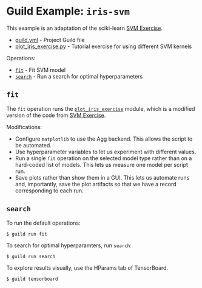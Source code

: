 # Guild Example: `iris-svm`

This example is an adaptation of the sciki-learn [SVM
Exercise](https://scikit-learn.org/stable/auto_examples/exercises/plot_iris_exercise.html).

- [guild.yml](guild.yml) - Project Guild file
- [plot_iris_exercise.py](plot_iris_exercise.py) - Tutorial exercise for using different SVM kernels

Operations:

- [`fit`](#fit) - Fit SVM model
- [`search`](#search) - Run a search for optimal hyperparameters

## `fit`

The `fit` operation runs the
[`plot_iris_exercise`](plot_iris_exercise.py) module, which is a
modified version of the code from [SVM
Exercise](https://scikit-learn.org/stable/auto_examples/exercises/plot_iris_exercise.html).

Modifications:

- Configure `matplotlib` to use the Agg backend. This allows the
  script to be automated.
- Use hyperparameter variables to let us experiment with different
  values.
- Run a single `fit` operation on the selected model type rather than
  on a hard-coded list of models. This lets us measure one model per
  script run.
- Save plots rather than show them in a GUI. This lets us automate
  runs and, importantly, save the plot artifacts so that we have a
  record corresponding to each run.

## `search`

To run the default operations:

    $ guild run fit

To search for optimal hyperparamters, run `search`:

    $ guild run search

To explore results visually, use the HParams tab of TensorBoard.

    $ guild tensorboard
